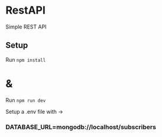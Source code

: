 # RestAPI
Simple REST API

## Setup
Run `npm install`
# &
Run `npm run dev`

Setup a .env file with -> 
### DATABASE_URL=mongodb://localhost/subscribers
